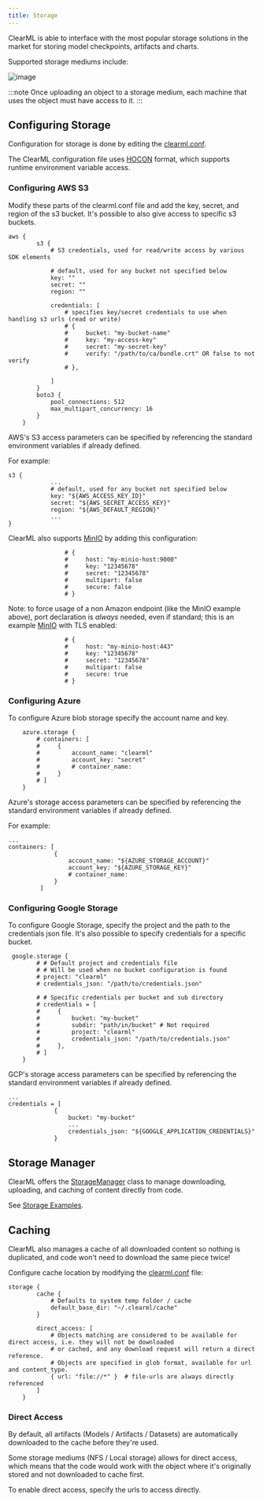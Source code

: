 ```yaml
---
title: Storage
---
```



ClearML is able to interface with the most popular storage solutions in the market for storing model checkpoints, artifacts
and charts.

Supported storage mediums include:

![image](../../static/icons/ClearML_Supported_Storage--on-light.png)

:::note
Once uploading an object to a storage medium, each machine that uses the object must have access to it.
:::

## Configuring Storage

Configuration for storage is done by editing the [clearml.conf](../configs/clearml_conf.md).

The ClearML configuration file uses [HOCON](https://github.com/lightbend/config/blob/main/HOCON.md) format, which supports runtime environment variable access.

### Configuring AWS S3

Modify these parts of the clearml.conf file and add the key, secret, and region of the s3 bucket.
It's possible to also give access to specific s3 buckets.
```
aws {
        s3 {
            # S3 credentials, used for read/write access by various SDK elements

            # default, used for any bucket not specified below
            key: ""
            secret: ""
            region: ""

            credentials: [
                # specifies key/secret credentials to use when handling s3 urls (read or write)
                # {
                #     bucket: "my-bucket-name"
                #     key: "my-access-key"
                #     secret: "my-secret-key"
                #     verify: "/path/to/ca/bundle.crt" OR false to not verify
                # },
                
            ]
        }
        boto3 {
            pool_connections: 512
            max_multipart_concurrency: 16
        }
    }
```

AWS's S3 access parameters can be specified by referencing the standard environment variables if already defined.

For example: 
```
s3 {
            ...
            # default, used for any bucket not specified below
            key: "${AWS_ACCESS_KEY_ID}"
            secret: "${AWS_SECRET_ACCESS_KEY}"
            region: "${AWS_DEFAULT_REGION}"
            ...
}
``` 

ClearML also supports [MinIO](https://github.com/minio/minio) by adding this configuration:
```
                # {
                #     host: "my-minio-host:9000"
                #     key: "12345678"
                #     secret: "12345678"
                #     multipart: false
                #     secure: false
                # }
```

Note: to force usage of a non Amazon endpoint (like the MinIO example above), port declaration is *always* needed, even if standard; this is an example [MinIO](https://github.com/minio/minio) with TLS enabled:
```
                # {
                #     host: "my-minio-host:443"
                #     key: "12345678"
                #     secret: "12345678"
                #     multipart: false
                #     secure: true
                # }
```

### Configuring Azure
To configure Azure blob storage specify the account name and key.

```
    azure.storage {
        # containers: [
        #     {
        #         account_name: "clearml"
        #         account_key: "secret"
        #         # container_name:
        #     }
        # ]
    }
```

Azure's storage access parameters can be specified by referencing the standard environment variables if already defined.

For example:
```
...
containers: [
             {
                 account_name: "${AZURE_STORAGE_ACCOUNT}"
                 account_key: "${AZURE_STORAGE_KEY}"
                 # container_name:
             }
         ]
```

### Configuring Google Storage
To configure Google Storage, specify the project and the path to the credentials json file.
It's also possible to specify credentials for a specific bucket.

```
 google.storage {
        # # Default project and credentials file
        # # Will be used when no bucket configuration is found
        # project: "clearml"
        # credentials_json: "/path/to/credentials.json"

        # # Specific credentials per bucket and sub directory
        # credentials = [
        #     {
        #         bucket: "my-bucket"
        #         subdir: "path/in/bucket" # Not required
        #         project: "clearml"
        #         credentials_json: "/path/to/credentials.json"
        #     },
        # ]
    }
```

GCP's storage access parameters can be specified by referencing the standard environment variables if already defined.

```
...
credentials = [
             {
                 bucket: "my-bucket"
                 ...
                 credentials_json: "${GOOGLE_APPLICATION_CREDENTIALS}"
             }

```

## Storage Manager

ClearML offers the [StorageManager](../references/sdk/storage.md) class to manage downloading, uploading, and caching of 
content directly from code.

See [Storage Examples](../guides/storage/examples_storagehelper.md).


## Caching
ClearML also manages a cache of all downloaded content so nothing is duplicated, and code won't need to download the same
piece twice!

Configure cache location by modifying the [clearml.conf](../configs/clearml_conf.md) file:

```
storage {
        cache {
            # Defaults to system temp folder / cache
            default_base_dir: "~/.clearml/cache"
        }

        direct_access: [
            # Objects matching are considered to be available for direct access, i.e. they will not be downloaded
            # or cached, and any download request will return a direct reference.
            # Objects are specified in glob format, available for url and content_type.
            { url: "file://*" }  # file-urls are always directly referenced
        ]
    }
```

### Direct Access
By default, all artifacts (Models / Artifacts / Datasets) are automatically downloaded to the cache before they're used.

Some storage mediums (NFS / Local storage) allows for direct access,
which means that the code would work with the object where it's originally stored and not downloaded to cache first.

To enable direct access, specify the urls to access directly.

